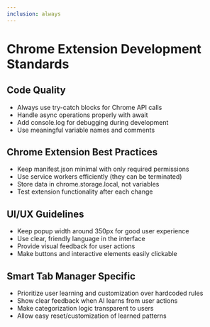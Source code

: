 ```yaml
---
inclusion: always
---
```


# Chrome Extension Development Standards

## Code Quality
- Always use try-catch blocks for Chrome API calls
- Handle async operations properly with await
- Add console.log for debugging during development
- Use meaningful variable names and comments

## Chrome Extension Best Practices
- Keep manifest.json minimal with only required permissions
- Use service workers efficiently (they can be terminated)
- Store data in chrome.storage.local, not variables
- Test extension functionality after each change

## UI/UX Guidelines
- Keep popup width around 350px for good user experience
- Use clear, friendly language in the interface
- Provide visual feedback for user actions
- Make buttons and interactive elements easily clickable

## Smart Tab Manager Specific
- Prioritize user learning and customization over hardcoded rules
- Show clear feedback when AI learns from user actions
- Make categorization logic transparent to users
- Allow easy reset/customization of learned patterns
